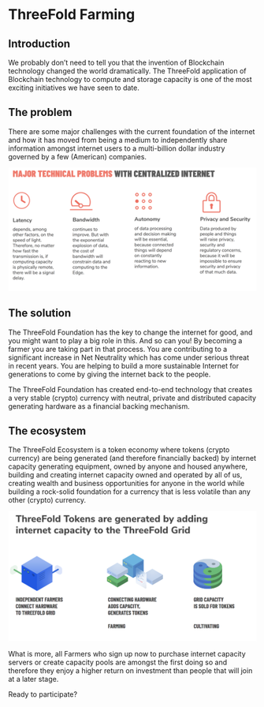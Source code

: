 # ThreeFold Farming


## Introduction
We probably don’t need to tell you that the invention of Blockchain technology changed the world dramatically. The ThreeFold application of Blockchain technology to compute and storage capacity is one of the most exciting initiatives we have seen to date.


## The problem
There are some major challenges with the current foundation of the internet and how it has moved from being a medium to independently share information amongst internet users to a multi-billion dollar industry governed by a few (American) companies.

![](../images/problem.png)

## The solution
The ThreeFold Foundation has the key to change the internet for good, and you might want to play a big role in this. And so can you! By becoming a farmer you are taking part in that process. You are contributing to a significant increase in Net Neutrality which has come under serious threat in recent years. You are helping to build a more sustainable Internet for generations to come by giving the internet back to the people.

The ThreeFold Foundation has created end-to-end technology that creates a very stable (crypto) currency with neutral, private and distributed capacity generating hardware as a financial backing mechanism.

## The ecosystem
The ThreeFold Ecosystem is a token economy where tokens (crypto currency) are being generated (and therefore financially backed) by internet capacity generating equipment, owned by anyone and housed anywhere, building and creating internet capacity owned and operated by all of us, creating wealth and business opportunities for anyone in the world while building a rock-solid foundation for a currency that is less volatile than any other (crypto) currency.

![](../images/TF_ecosystem.png)

What is more, all Farmers who sign up now to purchase internet capacity servers or create capacity pools are amongst the first doing so and therefore they enjoy a higher return on investment than people that will join at a later stage.

Ready to participate?
